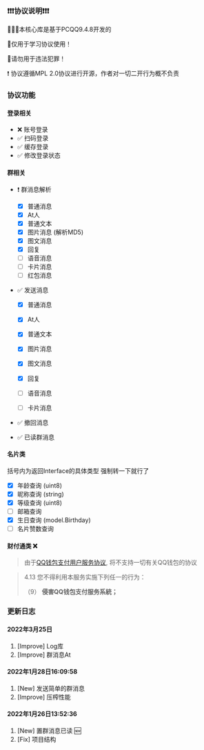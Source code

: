 ### ❗❗❗协议说明❗❗❗

🚀🚀🚀本核心库是基于PCQQ9.4.8开发的

🚫仅用于学习协议使用！

🚫请勿用于违法犯罪！

❗ 协议遵循MPL 2.0协议进行开源，作者对一切二开行为概不负责

### 协议功能

#### 登录相关

- ❌ 账号登录
- ✅ 扫码登录
- ✅ 缓存登录
- ✅ 修改登录状态

#### 群相关

- ❗ 群消息解析

  - [X]  普通消息
  - [X]  At人
  - [X]  普通文本
  - [X]  图片消息 (解析MD5)
  - [X]  图文消息
  - [X]  回复
  - [ ]  语音消息
  - [ ]  卡片消息
  - [ ]  红包消息
- :white_check_mark: 发送消息

  - [X]  普通消息

    - [X]  At人
    - [X]  普通文本
  - [X]  图片消息
  - [X]  图文消息
  - [X]  回复
  - [ ]  语音消息
  - [ ]  卡片消息
- ✅ 撤回消息
- :white_check_mark: 已读群消息

#### 名片类

括号内为返回Interface的具体类型 强制转一下就行了

- [X]  年龄查询 (uint8)
- [X]  昵称查询 (string)
- [X]  等级查询 (uint8)
- [ ]  邮箱查询
- [X]  生日查询 (model.Birthday)
- [ ]  名片赞数查询

#### 财付通类 :x:

> 由于[QQ钱包支付用户服务协议](https://www.tenpay.com/v2/html5/basic/public/agreement/protocol_mqq_pay.shtml), 将不支持一切有关QQ钱包的协议

> 4.13 您不得利用本服务实施下列任一的行为：
>
> （9） **侵害QQ钱包支付服务系統；**

### 更新日志


#### 2022年3月25日

1. [Improve] Log库
2. [Improve] 群消息At

#### 2022年1月28日16:09:58

1. [New] 发送简单的群消息
2. [Improve] 压榨性能

#### 2022年1月26日13:52:36

1. [New] 置群消息已读 :new:
2. [Fix] 项目结构
